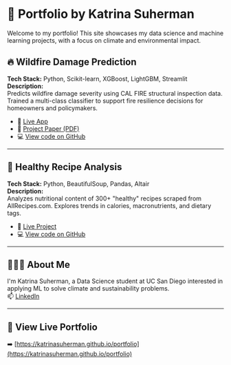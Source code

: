 # 🌟 Portfolio by Katrina Suherman

Welcome to my portfolio! This site showcases my data science and machine learning projects, with a focus on climate and environmental impact.

## 🔥 Wildfire Damage Prediction
**Tech Stack:** Python, Scikit-learn, XGBoost, LightGBM, Streamlit  
**Description:**  
Predicts wildfire damage severity using CAL FIRE structural inspection data. Trained a multi-class classifier to support fire resilience decisions for homeowners and policymakers.

- 🔗 [Live App](https://wildfiredamageprediction-duxhvpdfpga6vvafsrwm5n.streamlit.app/)
- 📄 [Project Paper (PDF)](https://github.com/katrinasuherman/portfolio/blob/main/assets/predict_fire_impact.pdf)
- 💻 [View code on GitHub](https://github.com/katrinasuherman/portfolio/blob/main/assets/codewildfire.ipynb)

---

## 🥗 Healthy Recipe Analysis
**Tech Stack:** Python, BeautifulSoup, Pandas, Altair  
**Description:**  
Analyzes nutritional content of 300+ "healthy" recipes scraped from AllRecipes.com. Explores trends in calories, macronutrients, and dietary tags.

- 🔗 [Live Project](https://katrinasuherman.github.io/HealthyRecipeAnalysis/)
- 💻 [View code on GitHub](https://github.com/katrinasuherman/portfolio/blob/main/assets/codeishealthy.ipynb)

---

## 👩🏻‍💻 About Me
I'm Katrina Suherman, a Data Science student at UC San Diego interested in applying ML to solve climate and sustainability problems.  
📫 [LinkedIn](https://www.linkedin.com/in/katrinasuherman)

---

## 🚀 View Live Portfolio  
➡️ [https://katrinasuherman.github.io/portfolio](https://katrinasuherman.github.io/portfolio)
